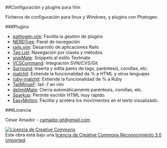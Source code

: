 ##Configuración y plugins para Vim

Ficheros de configuración para linux y Windows, y plugins con Phatogen.

###Plugins

- [pathogen.vim](http://www.vim.org/scripts/script.php?script_id=2332): Facilita la gestión de plugins
- [NERDTree](http://www.vim.org/scripts/script.php?script_id=1658): Panel de navegación
- [rails.vim](http://www.vim.org/scripts/script.php?script_id=1567): Desarrollo de aplicaciones Rails
- [Tag List](http://www.vim.org/scripts/script.php?script_id=273): Navegación por clases y métodos
- [snipMate](http://www.vim.org/scripts/script.php?script_id=2540): Snippets al estilo Textmate
- [VCSCommand](http://www.vim.org/scripts/script.php?script_id=90): Integración SVN/CVS/Git
- [Surround](http://www.vim.org/scripts/script.php?script_id=1697): Inserta y edita pares de tags, paréntesis, comillas, etc.
- [matchit](http://www.vim.org/scripts/script.php?script_id=290): Extiende la funcionalidad de % a HTML y otros lenguajes
- [ruby-matchit](http://www.vim.org/scripts/script.php?script_id=290): Extiende la funcionalidad de % a Ruby
- [TailMinusF](http://www.vim.org/scripts/script.php?script_id=1374): tail -f en vim
- [delimitMate](http://www.vim.org/scripts/script.php?script_id=2754): Cierra automáticamente paréntesis, comillas, etc.
- [Sparkup](https://github.com/rstacruz/sparkup): Permite escribir HTML muy rápido.
- [EasyMotion](http://www.vim.org/scripts/script.php?script_id=3526): Facilita y acelera los movimientos en el texto visualizado. 

###Licencia

César Amador - camador.git@gmail.com 

<a rel="license" href="http://creativecommons.org/licenses/by/3.0/deed.es_ES"><img alt="Licencia de Creative Commons" style="border-width:0" src="http://i.creativecommons.org/l/by/3.0/88x31.png" /></a><br />
Este obra está bajo una <a rel="license" href="http://creativecommons.org/licenses/by/3.0/deed.es_ES">licencia de Creative Commons Reconocimiento 3.0 Unported</a>.

[franlu]: https://github.com/franlu
